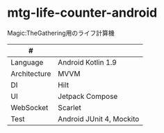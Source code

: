 # mtg-life-counter-android
Magic:TheGathering用のライフ計算機

| # | |
| ---- |--------------------------|
| Language| Android Kotlin 1.9 |
| Architecture | MVVM |
| DI | Hilt |
| UI | Jetpack Compose |
| WebSocket | Scarlet |
| Test | Android JUnit 4, Mockito |
